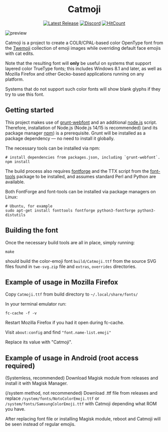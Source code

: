 <div align="center">

# Catmoji
[![Latest Release](https://img.shields.io/github/v/release/Morelcia/catmoji-colr?color=green&label=Release)](https://github.com/Morelcia/catmoji-colr/releases/latest)
[![Discord](https://img.shields.io/discord/752858039337615452?color=blue&label=Discord)](https://discord.gg/32X67EB)
[![HitCount](http://hits.dwyl.com/Morelcia/catmoji-colr.svg)](http://hits.dwyl.com/Morelcia/catmoji-colr)
</div>

![preview](https://natalia.ovh/syf/catmojipreview.png)

Catmoji is a project to create a COLR/CPAL-based color OpenType font from the [Twemoji](https://twitter.github.io/twemoji/) collection of emoji images while overriding default face emojis with cat edits.

Note that the resulting font will **only** be useful on systems that support
layered color TrueType fonts; this includes Windows 8.1 and later,
as well as Mozilla Firefox and other Gecko-based applications running on
any platform.

Systems that do not support such color fonts will show blank glyphs
if they try to use this font.

## Getting started

This project makes use of [grunt-webfont](https://github.com/Morelcia/grunt-webfont)
and an additional [node.js](https://nodejs.org/en/) script.
Therefore, installation of Node.js (Node.js 14/15 is recommended) (and its package manager [npm](https://www.npmjs.com/)) is a prerequisite.
Grunt will be installed as a package dependency — no need to install it globally.

The necessary tools can be installed via npm:

    # install dependencies from packages.json, including `grunt-webfont`.
    npm install

The build process also requires [fontforge](https://fontforge.github.io/)
and the TTX script from the [font-tools](https://github.com/behdad/fonttools/) package to be installed, and assumes standard Perl and Python are available.

Both FontForge and font-tools can be installed via package managers on Linux:

    # Ubuntu, for example
    sudo apt-get install fonttools fontforge python3-fontforge python3-distutils

## Building the font

Once the necessary build tools are all in place, simply running:

    make

should build the color-emoji font `build/Catmoji.ttf` from the source SVG files found in `twe-svg.zip` file and `extras`, `overrides` directories.

## Example of usage in Mozilla Firefox
Copy `Catmoji.ttf` from build directory to `~/.local/share/fonts/`

In your terminal emulator run: 

    fc-cache -f -v

Restart Mozilla Firefox if you had it open during fc-cache.

Visit `about:config` and find `"font.name-list.emoji"`

Replace its value with "Catmoji".

## Example of usage in Android (root access required)
(Systemless, recommended) Download Magisk module from releases and install it with Magisk Manager.

(/system method, not recommended) Download .ttf file from releases and replace `/system/fonts/NotoColorEmoji.ttf` or `/system/fonts/SamsungColorEmoji.ttf` with Catmoji depending what ROM you have.

After replacing font file or installing Magisk module, reboot and Catmoji will be seen instead of regular emojis.
